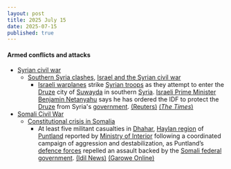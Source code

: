 ```yaml
---
layout: post
title: 2025 July 15
date: 2025-07-15
published: true
---
```



#### Armed conflicts and attacks

* [Syrian civil war](https://en.wikipedia.org/wiki/Syrian_civil_war "Syrian civil war")
  * [Southern Syria clashes](https://en.wikipedia.org/wiki/Southern_Syria_clashes_%28July_2025%E2%80%93present%29 "Southern Syria clashes (July 2025–present)"), [Israel and the Syrian civil war](https://en.wikipedia.org/wiki/Israel_and_the_Syrian_civil_war "Israel and the Syrian civil war")
    * [Israeli warplanes](https://en.wikipedia.org/wiki/Israeli_Air_Force "Israeli Air Force") strike [Syrian troops](https://en.wikipedia.org/wiki/Syrian_Armed_Forces "Syrian Armed Forces") as they attempt to enter the [Druze](https://en.wikipedia.org/wiki/Druze_in_Syria "Druze in Syria") city of [Suwayda](https://en.wikipedia.org/wiki/Suwayda "Suwayda") in southern [Syria](https://en.wikipedia.org/wiki/Syria "Syria"). [Israeli Prime Minister](https://en.wikipedia.org/wiki/Prime_Minister_of_Israel "Prime Minister of Israel") [Benjamin Netanyahu](https://en.wikipedia.org/wiki/Benjamin_Netanyahu "Benjamin Netanyahu") says he has ordered the IDF to protect the [Druze](https://en.wikipedia.org/wiki/Druze "Druze") from Syria's [government](https://en.wikipedia.org/wiki/Government_of_Syria "Government of Syria"). [(Reuters)](https://www.reuters.com/world/middle-east/syrian-druze-leader-urges-local-fighters-confront-incoming-government-troops-2025-07-15/) [(*The Times*)](https://www.thetimes.com/world/middle-east/article/syria-druze-sweida-city-rgt326mvj)
* [Somali Civil War](https://en.wikipedia.org/wiki/Somali_Civil_War_%282009%E2%80%93present%29 "Somali Civil War (2009–present)")
  * [Constitutional crisis in Somalia](https://en.wikipedia.org/wiki/Constitutional_crisis_in_Somalia "Constitutional crisis in Somalia")
    * At least five militant casualties in [Dhahar](https://en.wikipedia.org/wiki/Dhahar "Dhahar"), [Haylan region](https://en.wikipedia.org/wiki/Haylan_region "Haylan region") of [Puntland](https://en.wikipedia.org/wiki/Puntland "Puntland") reported by [Ministry of Interior](https://en.wikipedia.org/wiki/Ministry_of_Interior%2C_Federal_Affairs_and_Democratization "Ministry of Interior, Federal Affairs and Democratization") following a coordinated campaign of aggression and destabilization, as Puntland’s [defence forces](https://en.wikipedia.org/wiki/Puntland_Dervish_Force "Puntland Dervish Force") repelled an assault backed by the [Somali federal government](https://en.wikipedia.org/wiki/Somali_federal_government "Somali federal government"). [(Idil News)](https://www.idilnews.com/puntland-forces-repel-eastern-sool-terrorists-backed-by-villa-somalia-in-dhahar-mogadishus-proxy-war-exposed/) [(Garowe Online)](https://garoweonline.com/en/news/somalia/puntland-accuses-somali-federal-government-of-destabilizing-peaceful-regions)
